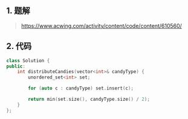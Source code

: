 ## 1. 题解
> https://www.acwing.com/activity/content/code/content/610560/

## 2. 代码
```c++
class Solution {
public:
    int distributeCandies(vector<int>& candyType) {
        unordered_set<int> set;

        for (auto c : candyType) set.insert(c);

        return min(set.size(), candyType.size() / 2);
    }
};
```